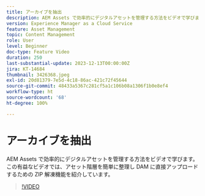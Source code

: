 ```yaml
---
title: アーカイブを抽出
description: AEM Assets で効率的にデジタルアセットを管理する方法をビデオで学びます。この有益なビデオでは、アセット階層を簡単に整理し DAM に直接アップロードするための ZIP 解凍機能を紹介しています。
version: Experience Manager as a Cloud Service
feature: Asset Management
topic: Content Management
role: User
level: Beginner
doc-type: Feature Video
duration: 250
last-substantial-update: 2023-12-13T00:00:00Z
jira: KT-14684
thumbnail: 3426368.jpeg
exl-id: 20d81379-7e5d-4c18-86ac-421c72f45644
source-git-commit: 48433a5367c281cf5a1c106b08a1306f1b0e8ef4
workflow-type: ht
source-wordcount: '68'
ht-degree: 100%

---
```


# アーカイブを抽出

AEM Assets で効率的にデジタルアセットを管理する方法をビデオで学びます。この有益なビデオでは、アセット階層を簡単に整理し DAM に直接アップロードするための ZIP 解凍機能を紹介しています。

>[!VIDEO](https://video.tv.adobe.com/v/3447143/?learn=on&captions=jpn)
